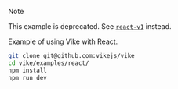 > [!NOTE]
> This example is deprecated. See [`react-v1`](../react-v1/) instead.

Example of using Vike with React.

```bash
git clone git@github.com:vikejs/vike
cd vike/examples/react/
npm install
npm run dev
```
